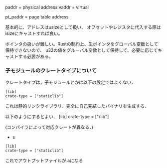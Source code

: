 paddr = physical address
vaddr = virtual

pt_paddr = page table address

基本的に、アドレスはusizeとして扱い、
オフセットやレジスタに代入する際はisizeにキャストすれば良い。

ポインタの扱いが難しい。Rustの制約上、生ポインタをグローバル変数として保持できないので、
u32の値をグルーバル変数として保持して、必要に応じてキャストする必要がある。


### 子モジュールのクレートタイプについて
クレートタイプは，子モジュールとかは以下の設定ではよくない．
```
[lib]
crate-type = ["staticlib"]
```
これは静的リンクライブラリ．完全に自己完結したバイナリを生成する．

以下のようにするとよい．
[lib]
crate-type = ["rlib"]

(コンパイラによって対応クレートが異なる．)

- s
```
[lib]
crate-type = ["staticlib"]
```
これでアウトプットファイルが.aになる